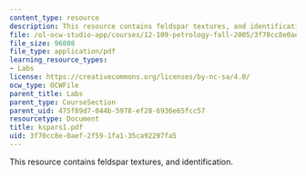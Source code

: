 ```yaml
---
content_type: resource
description: This resource contains feldspar textures, and identification.
file: /ol-ocw-studio-app/courses/12-109-petrology-fall-2005/3f70cc8e0aef2f591fa135ca92297fa5_kspars1.pdf
file_size: 96808
file_type: application/pdf
learning_resource_types:
- Labs
license: https://creativecommons.org/licenses/by-nc-sa/4.0/
ocw_type: OCWFile
parent_title: Labs
parent_type: CourseSection
parent_uid: 475f89d7-044b-5978-ef28-6936e65fcc57
resourcetype: Document
title: kspars1.pdf
uid: 3f70cc8e-0aef-2f59-1fa1-35ca92297fa5
---
```

This resource contains feldspar textures, and identification.